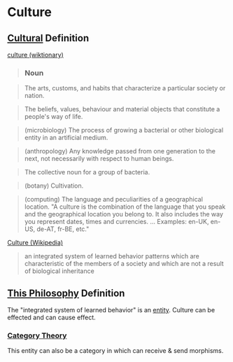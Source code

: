 # Culture

## [Cultural](./culture.md) Definition

<a href="http://en.wiktionary.org/wiki/culture" target="_blank">culture (wiktionary)</a>

> ### Noun

> The arts, customs, and habits that characterize a particular society or nation.

> The beliefs, values, behaviour and material objects that constitute a people's way of life.

> (microbiology) The process of growing a bacterial or other biological entity in an artificial medium.

> (anthropology) Any knowledge passed from one generation to the next, not necessarily with respect to human beings.

> The collective noun for a group of bacteria.

> (botany) Cultivation.

> (computing) The language and peculiarities of a geographical location. "A culture is the combination of the language that you speak and the geographical location you belong to. It also includes the way you represent dates, times and currencies. ... Examples: en-UK, en-US, de-AT, fr-BE, etc."

<a href="https://en.wikipedia.org/wiki/Culture" target="_blank">Culture (Wikipedia)</a>

> an integrated system of learned behavior patterns which are characteristic of the members of a society and which are not a result of biological inheritance

## [This Philosophy](./this-philosophy.md) Definition

The "integrated system of learned behavior" is an [entity](./entity.md). Culture can be effected and can cause effect.

### [Category Theory](./category-theory.md)

This entity can also be a category in which can receive & send morphisms.
